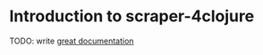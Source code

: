 # Introduction to scraper-4clojure

TODO: write [great documentation](http://jacobian.org/writing/great-documentation/what-to-write/)
